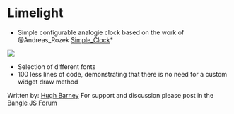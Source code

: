 # Limelight
 * Simple configurable analogie clock based on the work of @Andreas_Rozek [Simple_Clock](https://github.com/espruino/BangleApps/tree/master/apps/simple_clock)*

![](screenshot_limelight.jpg)

* Selection of different fonts
* 100 less lines of code, demonstrating that there is no need for a custom widget draw method

Written by: [Hugh Barney](https://github.com/hughbarney) For support and discussion please post in the [Bangle JS
Forum](http://forum.espruino.com/microcosms/1424/)

